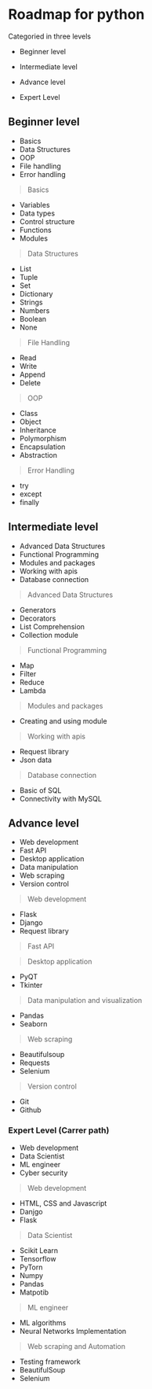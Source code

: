 # Roadmap for python

Categoried in three levels

- Beginner level

- Intermediate level

- Advance level

- Expert Level

## Beginner level

- Basics
- Data Structures
- OOP
- File handling
- Error handling

> Basics

- Variables
- Data types
- Control structure
- Functions
- Modules

> Data Structures

- List
- Tuple
- Set
- Dictionary
- Strings
- Numbers
- Boolean
- None

> File Handling

- Read
- Write
- Append
- Delete

> OOP

- Class
- Object
- Inheritance
- Polymorphism
- Encapsulation
- Abstraction

> Error Handling

- try
- except
- finally

## Intermediate level

- Advanced Data Structures
- Functional Programming
- Modules and packages
- Working with apis
- Database connection

> Advanced Data Structures

- Generators
- Decorators
- List Comprehension
- Collection module

> Functional Programming

- Map
- Filter
- Reduce
- Lambda

> Modules and packages

- Creating and using module

> Working with apis

- Request library
- Json data

> Database connection

- Basic of SQL
- Connectivity with MySQL

## Advance level

- Web development
- Fast API
- Desktop application
- Data manipulation
- Web scraping
- Version control

> Web development

- Flask
- Django
- Request library

> Fast API

> Desktop application

- PyQT
- Tkinter

> Data manipulation and visualization

- Pandas
- Seaborn

> Web scraping

- Beautifulsoup
- Requests
- Selenium

> Version control

- Git
- Github

### Expert Level (Carrer path)

- Web development
- Data Scientist
- ML engineer
- Cyber security

> Web development

- HTML, CSS and Javascript
- Danjgo
- Flask

> Data Scientist

- Scikit Learn
- Tensorflow
- PyTorn
- Numpy
- Pandas
- Matpotib

> ML engineer

- ML algorithms
- Neural Networks Implementation

> Web scraping and Automation

- Testing framework
- BeautifulSoup
- Selenium
